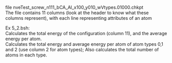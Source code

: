 file nveTest_screw_n111_bCA_Al_x100_y010_wVtypes.01000.chkpt\
The file contains 11 columns (look at the header to know what these columns represent), with each line representing attributes of an atom

Ex 5_2.bsh:\
  Calculates the total energy of the configuration (column 11), and the average energy per atom. \
  Calculates the total energy and average energy per atom of atom types 0,1 and 2 (use column 2 for atom types); Also calculates the total number of atoms in each type.
